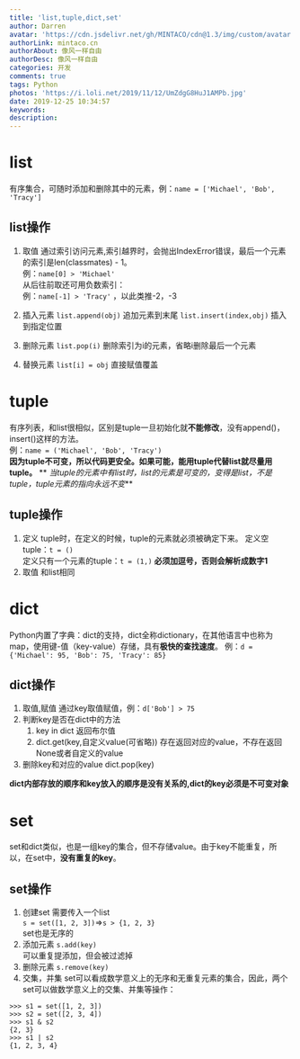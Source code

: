 ```yaml
---
title: 'list,tuple,dict,set'
author: Darren
avatar: 'https://cdn.jsdelivr.net/gh/MINTACO/cdn@1.3/img/custom/avatar.jpg'
authorLink: mintaco.cn
authorAbout: 像风一样自由
authorDesc: 像风一样自由
categories: 开发
comments: true
tags: Python
photos: 'https://i.loli.net/2019/11/12/UmZdgG8HuJ1AMPb.jpg'
date: 2019-12-25 10:34:57
keywords:
description:
---
```

# list
有序集合，可随时添加和删除其中的元素，例：`name = ['Michael', 'Bob', 'Tracy']`
## list操作
1. 取值
通过索引访问元素,索引越界时，会抛出IndexError错误，最后一个元素的索引是len(classmates) - 1。  
例：`name[0] > 'Michael'`    
从后往前取还可用负数索引：  
例：`name[-1] > 'Tracy'` ，以此类推-2，-3 

2. 插入元素
`list.append(obj)` 追加元素到末尾
`list.insert(index,obj)` 插入到指定位置

3. 删除元素
`list.pop(i)` 删除索引为i的元素，省略i删除最后一个元素

4. 替换元素
`list[i] = obj` 直接赋值覆盖

# tuple
有序列表，和list很相似，区别是tuple一旦初始化就**不能修改**，没有append()，insert()这样的方法。   
例：`name = ('Michael', 'Bob', 'Tracy')`   
**因为tuple不可变，所以代码更安全。如果可能，能用tuple代替list就尽量用tuple。**
**
*当tuple的元素中有list时，list的元素是可变的，变得是list，不是tuple，tuple元素的指向永远不变***
## tuple操作
1. 定义
tuple时，在定义的时候，tuple的元素就必须被确定下来。
定义空tuple：`t = ()`  
定义只有一个元素的tuple：`t = (1,)`  **必须加逗号，否则会解析成数字1**
2. 取值
和list相同

# dict
Python内置了字典：dict的支持，dict全称dictionary，在其他语言中也称为map，使用键-值（key-value）存储，具有**极快的查找速度**。
例：`d = {'Michael': 95, 'Bob': 75, 'Tracy': 85}`

## dict操作
1. 取值,赋值
通过key取值赋值，例：`d['Bob'] > 75`
2. 判断key是否在dict中的方法
    1. key in dict   返回布尔值
    2. dict.get(key,自定义value(可省略))   存在返回对应的value，不存在返回None或者自定义的value
3. 删除key和对应的value
dict.pop(key)

**dict内部存放的顺序和key放入的顺序是没有关系的,dict的key必须是不可变对象**

# set
set和dict类似，也是一组key的集合，但不存储value。由于key不能重复，所以，在set中，**没有重复的key**。  
## set操作
1. 创建set
需要传入一个list  
`s = set([1, 2, 3])`=>`s > {1, 2, 3}`  
set也是无序的
2. 添加元素
`s.add(key)`  
可以重复提添加，但会被过滤掉
3. 删除元素
`s.remove(key)`
4. 交集，并集
set可以看成数学意义上的无序和无重复元素的集合，因此，两个set可以做数学意义上的交集、并集等操作：  
```
>>> s1 = set([1, 2, 3])
>>> s2 = set([2, 3, 4])
>>> s1 & s2
{2, 3}
>>> s1 | s2
{1, 2, 3, 4}
```